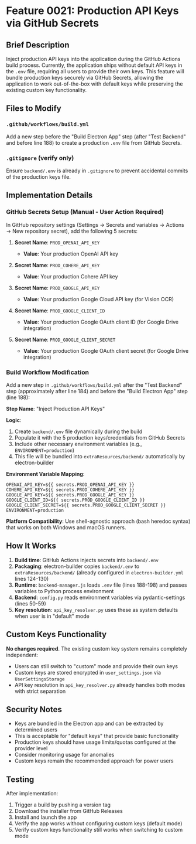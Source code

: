 # Feature 0021: Production API Keys via GitHub Secrets

## Brief Description

Inject production API keys into the application during the GitHub Actions build process. Currently, the application ships without default API keys in the `.env` file, requiring all users to provide their own keys. This feature will bundle production keys securely via GitHub Secrets, allowing the application to work out-of-the-box with default keys while preserving the existing custom key functionality.

## Files to Modify

### `.github/workflows/build.yml`
Add a new step before the "Build Electron App" step (after "Test Backend" and before line 188) to create a production `.env` file from GitHub Secrets.

### `.gitignore` (verify only)
Ensure `backend/.env` is already in `.gitignore` to prevent accidental commits of the production keys file.

## Implementation Details

### GitHub Secrets Setup (Manual - User Action Required)

In GitHub repository settings (Settings → Secrets and variables → Actions → New repository secret), add the following 5 secrets:

1. **Secret Name**: `PROD_OPENAI_API_KEY`
   - **Value**: Your production OpenAI API key

2. **Secret Name**: `PROD_COHERE_API_KEY`
   - **Value**: Your production Cohere API key

3. **Secret Name**: `PROD_GOOGLE_API_KEY`
   - **Value**: Your production Google Cloud API key (for Vision OCR)

4. **Secret Name**: `PROD_GOOGLE_CLIENT_ID`
   - **Value**: Your production Google OAuth client ID (for Google Drive integration)

5. **Secret Name**: `PROD_GOOGLE_CLIENT_SECRET`
   - **Value**: Your production Google OAuth client secret (for Google Drive integration)

### Build Workflow Modification

Add a new step in `.github/workflows/build.yml` after the "Test Backend" step (approximately after line 184) and before the "Build Electron App" step (line 188):

**Step Name**: "Inject Production API Keys"

**Logic**:
1. Create `backend/.env` file dynamically during the build
2. Populate it with the 5 production keys/credentials from GitHub Secrets
3. Include other necessary environment variables (e.g., `ENVIRONMENT=production`)
4. This file will be bundled into `extraResources/backend/` automatically by electron-builder

**Environment Variable Mapping**:
```
OPENAI_API_KEY=${{ secrets.PROD_OPENAI_API_KEY }}
COHERE_API_KEY=${{ secrets.PROD_COHERE_API_KEY }}
GOOGLE_API_KEY=${{ secrets.PROD_GOOGLE_API_KEY }}
GOOGLE_CLIENT_ID=${{ secrets.PROD_GOOGLE_CLIENT_ID }}
GOOGLE_CLIENT_SECRET=${{ secrets.PROD_GOOGLE_CLIENT_SECRET }}
ENVIRONMENT=production
```

**Platform Compatibility**: Use shell-agnostic approach (bash heredoc syntax) that works on both Windows and macOS runners.

## How It Works

1. **Build time**: GitHub Actions injects secrets into `backend/.env`
2. **Packaging**: electron-builder copies `backend/.env` to `extraResources/backend/` (already configured in `electron-builder.yml` lines 124-130)
3. **Runtime**: `backend-manager.js` loads `.env` file (lines 188-198) and passes variables to Python process environment
4. **Backend**: `config.py` reads environment variables via pydantic-settings (lines 50-59)
5. **Key resolution**: `api_key_resolver.py` uses these as system defaults when user is in "default" mode

## Custom Keys Functionality

**No changes required**. The existing custom key system remains completely independent:
- Users can still switch to "custom" mode and provide their own keys
- Custom keys are stored encrypted in `user_settings.json` via `UserSettingsStorage`
- API key resolution in `api_key_resolver.py` already handles both modes with strict separation

## Security Notes

- Keys are bundled in the Electron app and can be extracted by determined users
- This is acceptable for "default keys" that provide basic functionality
- Production keys should have usage limits/quotas configured at the provider level
- Consider monitoring usage for anomalies
- Custom keys remain the recommended approach for power users

## Testing

After implementation:
1. Trigger a build by pushing a version tag
2. Download the installer from GitHub Releases
3. Install and launch the app
4. Verify the app works without configuring custom keys (default mode)
5. Verify custom keys functionality still works when switching to custom mode

